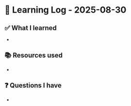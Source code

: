 # 🧠 Learning Log - 2025-08-30

## ✅ What I learned

- 

## 📚 Resources used

- 

## ❓ Questions I have

- 
